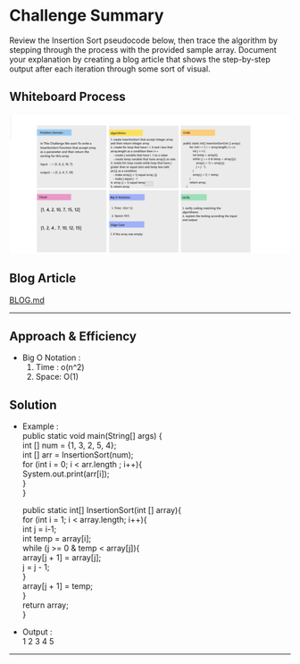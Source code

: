 # Challenge Summary

Review the Insertion Sort pseudocode below, then trace the algorithm by stepping through the process with the provided sample array. Document your explanation by creating a blog article that shows the step-by-step output after each iteration through some sort of visual.

## Whiteboard Process

![Whitebored](image/insertionFunction.png)

## Blog Article

[BLOG.md](BLOG.md)
___

## Approach & Efficiency

* Big O Notation :
    1. Time : o(n^2)
    2. Space: O(1)

## Solution

* Example :  
     public static void main(String[] args) {  
        int [] num = {1, 3, 2, 5, 4};  
        int [] arr = InsertionSort(num);  
        for (int i = 0; i < arr.length ; i++){  
            System.out.print(arr[i]);  
        }  
    }  

    public static int[] InsertionSort(int [] array){  
        for (int i = 1; i < array.length; i++){  
            int j = i-1;  
            int temp = array[i];  
            while (j >= 0 & temp < array[j]){  
                array[j + 1] = array[j];  
                j = j - 1;  
            }  
            array[j + 1] = temp;  
        }  
        return array;  
    }  
* Output :  
    1 2 3 4 5 

___
